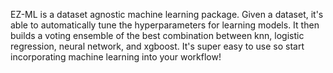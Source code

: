 EZ-ML is a dataset agnostic machine learning package.
Given a dataset, it's able to automatically tune the hyperparameters for learning models. It then builds a voting ensemble of the best combination between knn, logistic regression, neural network, and xgboost.
It's super easy to use so start incorporating machine learning into your workflow!
